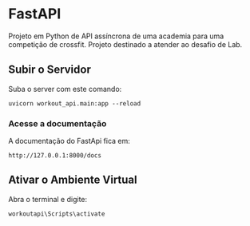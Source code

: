 # FastAPI

Projeto em Python de API assíncrona de uma academia para uma competição de crossfit. Projeto destinado a atender ao desafio de Lab.

## Subir o Servidor

Suba o server com este comando:

```
uvicorn workout_api.main:app --reload
```

### Acesse a documentação

A documentação do FastApi fica em:

```
http://127.0.0.1:8000/docs
```

## Ativar o Ambiente Virtual

Abra o terminal e digite:

```
workoutapi\Scripts\activate
```
